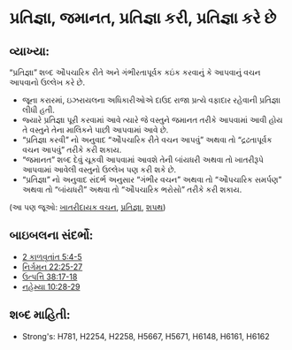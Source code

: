 # પ્રતિજ્ઞા, જમાનત, પ્રતિજ્ઞા કરી, પ્રતિજ્ઞા કરે છે 

## વ્યાખ્યા: 

“પ્રતિજ્ઞા” શબ્દ ઔપચારિક રીતે અને ગંભીરતાપૂર્વક કઇંક કરવાનું કે આપવાનું વચન આપવાનો ઉલ્લેખ કરે છે.

* જૂના કરારમાં, ઇઝરાયલના અધિકારીઓએ દાઉદ રાજા પ્રત્યે વફાદાર રહેવાની પ્રતિજ્ઞા લીધી હતી.
* જ્યારે પ્રતિજ્ઞા પૂરી કરવામાં આવે ત્યારે જે વસ્તુને જમાનત તરીકે આપવામાં આવી હોય તે વસ્તુને તેના માલિકને પાછી આપવામાં આવે છે.
* “પ્રતિજ્ઞા કરવી” નો અનુવાદ “ઔપચારિક રીતે વચન આપવું” અથવા તો “દ્રઢતાપૂર્વક વચન આપવું” તરીકે કરી શકાય.
* “જમાનત” શબ્દ દેવું ચૂકવી આપવામાં આવશે તેની બાંયધરી અથવા તો ખાતરીરૂપે આપવામાં આવેલી વસ્તુનો ઉલ્લેખ પણ કરી શકે છે.
* “પ્રતિજ્ઞા” નો અનુવાદ સંદર્ભ અનુસાર “ગંભીર વચન” અથવા તો “ઔપચારિક સમર્પણ” અથવા તો “બાંયધરી” અથવા તો “ઔપચારિક ભરોસો” તરીકે કરી શકાય.

(આ પણ જૂઓ: [ખાતરીદાયક વચન](../kt/promise.md), [પ્રતિજ્ઞા](../other/oath.md), [શપથ](../kt/vow.md))

## બાઇબલના સંદર્ભો: 

* [2 કાળવૃતાંત 5:4-5](rc://gu/tn/help/2co/05/04)
* [નિર્ગમન 22:25-27](rc://gu/tn/help/exo/22/25)
* [ઉત્પત્તિ 38:17-18](rc://gu/tn/help/gen/38/17)
* [નહેમ્યા 10:28-29](rc://gu/tn/help/neh/10/28)

## શબ્દ માહિતી: 

* Strong's: H781, H2254, H2258, H5667, H5671, H6148, H6161, H6162
